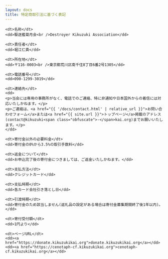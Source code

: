 ```yaml
---
layout: docs
title: 特定商取引法に基づく表記
---
```


<div class="about-dl">
  <dl>
    
    <dt>名称</dt>
    <dd>駆逐艦菊月会<br />Destroyer Kikuzuki Association</dd>
    
    <dt>責任者</dt>
    <dd>堀江仁貴</dd>
        
    <dt>所在地</dt>
    <dd>〒116-0003<br />東京都荒川区南千住8丁目6番2号1305</dd>
    
    <dt>電話番号</dt>
    <dd>090-1299-3019</dd>
    
    <dt>連絡先</dt>
    <dd>
    <p>当会には専用の事務所がなく、電話でのご連絡、特に非通知や日本国外からの着信には対応いたしかねます。</p>
    <p>ご連絡は、<a href="{{ '/docs/contact.html' | relative_url }}">お問い合わせフォーム</a>または<a href="{{ site.url }}">トップページ</a>掲載のアドレス(contact@kikuzuki<span class="obfuscate">-</span>kai.org)までお願いいたします。</p>
    </dd>
    
    <dt>寄付金以外の必要料金</dt>
    <dd>寄付金の0%から3.5%の取引手数料</dd>
    
    <dt>返金について</dt>
    <dd>お申込完了後の寄付金につきましては、ご返金いたしかねます。</dd>
    
    <dt>支払方法</dt>
    <dd>クレジットカード</dd>
    
    <dt>支払時期</dt>
    <dd>各カード会社引き落とし日</dd>
    
    <dt>引渡時期</dt>
    <dd>寄付金のため該当しません(返礼品の設定がある場合は寄付金募集期間終了後1年以内)。</dd>

    <dt>寄付受付額</dt>
    <dd>1円より</dd>

    <dt>ページURL</dt>
    <dd><a href="https://donate.kikuzukikai.org">donate.kikuzukikai.org</a></dd>
    <dd><a href="https://cenotaph-cf.kikuzukikai.org">cenotaph-cf.kikuzukikai.org</a></dd>

  </dl>
</div>

